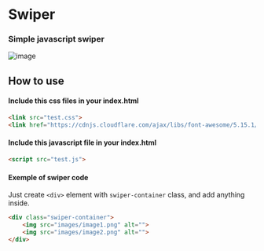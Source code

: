 # Swiper

### Simple javascript swiper

![image](https://user-images.githubusercontent.com/45208166/150089132-2cf9356a-32c5-41c1-bfc2-c01022608301.png)

## How to use

#### Include this css files in your index.html
```html
<link src="test.css">
<link href="https://cdnjs.cloudflare.com/ajax/libs/font-awesome/5.15.1/css/all.min.css" rel="stylesheet">		
```

#### Include this javascript file in your index.html
```html
<script src="test.js">
```

#### Exemple of swiper code
Just create `<div>` element with `swiper-container` class, and add anything inside.
```html
<div class="swiper-container">
    <img src="images/image1.png" alt="">
    <img src="images/image2.png" alt="">
</div>
```
